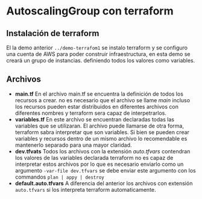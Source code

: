 # AutoscalingGroup con terraform
## Instalación de terraform
El la demo anterior `../demo-terrafom1` se instalo terraform y se configuro una cuenta de AWS para poder construir infraestructura, en esta demo se creará un grupo de instancias. definiendo todos los valores como variables.

## Archivos
- **main.tf** En el archivo main.tf se encuentra la definición de todos los recursos a crear. no es necesario que el archivo se llame _main_ incluso los recursos pueden estar distribuidos en diferentes archivos con diferentes nombres y terraform sera capaz de interpetrarlos. 
- **variables.tf** En este archivo se encuentran declaradas todas las variables que se utilizaran. El archivo puede llamarse de otra forma, terraform sabra interpretar que son variables. Si bien se pueden crear variables y recursos dentro de un mismo archivo lo recomendable es mantenerlo separado para una mayor claridad.
- **dev.tfvats** Todos los archivos con la extensión _auto.tfvars_ contendran los valores de las variables declarada terraform no es capaz de interpretar estos archivos por lo que es necesario enviarlo como un argumento `-var-file dev.tfvars` se debe enviar este argumento con los commandos `plan | appy | destroy`
- **default.auto.tfvars** A diferencia del anterior los archivos con extensión `auto.tfvars` si los interpreta terraform automaticamente.